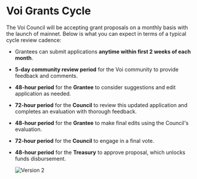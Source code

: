 # Voi Grants Cycle
The Voi Council will be accepting grant proposals on a monthly basis with the launch of mainnet. Below is what you can expect in terms of a typical cycle review cadence: 

- Grantees can submit applications **anytime within first 2 weeks of each month**.
- **5-day community review period** for the Voi community to provide feedback and comments.
- **48-hour period** for the **Grantee** to consider suggestions and edit application as needed.
- **72-hour period** for the **Council** to review this updated application and completes an evaluation with thorough feedback.
- **48-hour period** for the **Grantee** to make final edits using the Council's evaluation.
- **72-hour period** for the **Council** to engage in a final vote.
- **48-hour period** for the **Treasury** to approve proposal, which unlocks funds disbursement.

  ![Version 2](https://github.com/user-attachments/assets/9434e837-daa2-4a9d-93b9-635e63847e23)
